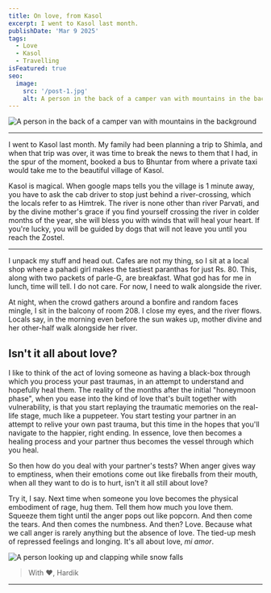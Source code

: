 ```yaml
---
title: On love, from Kasol
excerpt: I went to Kasol last month.
publishDate: 'Mar 9 2025'
tags:
  - Love
  - Kasol
  - Travelling
isFeatured: true
seo:
  image:
    src: '/post-1.jpg'
    alt: A person in the back of a camper van with mountains in the background
---
```


![A person in the back of a camper van with mountains in the background](/post-1.jpg)

---

I went to Kasol last month. My family had been planning a trip to Shimla, and when that trip was over, it was time to break the news to them that I had, in the spur of the moment, booked a bus to Bhuntar from where a private taxi would take me to the beautiful village of Kasol.

Kasol is magical. When google maps tells you the village is 1 minute away, you have to ask the cab driver to stop just behind a river-crossing, which the locals refer to as Himtrek. The river is none other than river Parvati, and by the divine mother's grace if you find yourself crossing the river in colder months of the year, she will bless you with winds that will heal your heart. If you're lucky, you will be guided by dogs that will not leave you until you reach the Zostel.

---

I unpack my stuff and head out. Cafes are not my thing, so I sit at a local shop where a pahadi girl makes the tastiest paranthas for just Rs. 80. This, along with two packets of parle-G, are breakfast. What god has for me in lunch, time will tell. I do not care. For now, I need to walk alongside the river.

At night, when the crowd gathers around a bonfire and random faces mingle, I sit in the balcony of room 208. I close my eyes, and the river flows. Locals say, in the morning even before the sun wakes up, mother divine and her other-half walk alongside her river.

## Isn't it all about love?

I like to think of the act of loving someone as having a black-box through which you process your past traumas, in an attempt to understand and hopefully heal them. The reality of the months after the initial "honeymoon phase", when you ease into the kind of love that's built together with vulnerability, is that you start replaying the traumatic memories on the real-life stage, much like a puppeteer. You start testing your partner in an attempt to relive your own past trauma, but this time in the hopes that you'll navigate to the happier, right ending. In essence, love then becomes a healing process and your partner thus becomes the vessel through which you heal.

So then how do you deal with your partner's tests? When anger gives way to emptiness, when their emotions come out like fireballs from their mouth, when all they want to do is to hurt, isn't it all still about love?

Try it, I say. Next time when someone you love becomes the physical embodiment of rage, hug them. Tell them how much you love them. Squeeze them tight until the anger pops out like popcorn. And then come the tears. And then comes the numbness. And then? Love. Because what we call anger is rarely anything but the absence of love. The tied-up mesh of repressed feelings and longing. It's all about love, _mi amor_.

![A person looking up and clapping while snow falls](/post-1-1.gif)

> With ♥️, Hardik

---